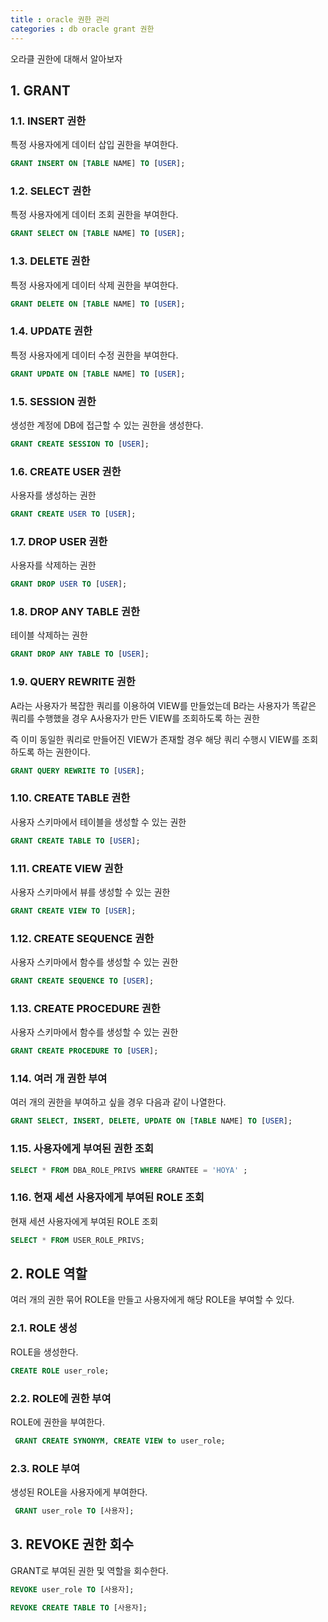 ```yaml
---
title : oracle 권한 관리
categories : db oracle grant 권한
---
```


오라클 권한에 대해서 알아보자

## 1. GRANT

### 1.1. INSERT 권한

특정 사용자에게 데이터 삽입 권한을 부여한다. 

```sql
GRANT INSERT ON [TABLE NAME] TO [USER];
```

### 1.2. SELECT 권한

특정 사용자에게 데이터 조회 권한을 부여한다.

```sql
GRANT SELECT ON [TABLE NAME] TO [USER];
```

### 1.3. DELETE 권한

특정 사용자에게 데이터 삭제 권한을 부여한다. 

```sql
GRANT DELETE ON [TABLE NAME] TO [USER];
```

### 1.4. UPDATE 권한 

특정 사용자에게 데이터 수정 권한을 부여한다. 

```sql
GRANT UPDATE ON [TABLE NAME] TO [USER];
```

### 1.5. SESSION 권한

생성한 계정에 DB에 접근할 수 있는 권한을 생성한다.

```sql
GRANT CREATE SESSION TO [USER];
```

### 1.6. CREATE USER 권한

사용자를 생성하는 권한

```sql
GRANT CREATE USER TO [USER];
```

### 1.7. DROP USER 권한

사용자를 삭제하는 권한

```sql
GRANT DROP USER TO [USER];
```

### 1.8. DROP ANY TABLE 권한

테이블 삭제하는 권한 

```sql
GRANT DROP ANY TABLE TO [USER];
```

### 1.9. QUERY REWRITE 권한

A라는 사용자가  복잡한 쿼리를 이용하여 VIEW를 만들었는데 B라는 사용자가 똑같은 쿼리를 수행했을 경우 A사용자가 만든 VIEW를 조회하도록 하는 권한

즉 이미 동일한 쿼리로 만들어진 VIEW가 존재할 경우 해당 쿼리 수행시 VIEW를 조회하도록 하는 권한이다.

```sql
GRANT QUERY REWRITE TO [USER];
```

### 1.10. CREATE TABLE 권한

사용자 스키마에서 테이블을 생성할 수 있는 권한

```sql
GRANT CREATE TABLE TO [USER];
```

### 1.11. CREATE VIEW 권한

사용자 스키마에서 뷰를 생성할 수 있는 권한

```sql
GRANT CREATE VIEW TO [USER];
```

### 1.12. CREATE SEQUENCE 권한

사용자 스키마에서 함수를 생성할 수 있는 권한

```sql
GRANT CREATE SEQUENCE TO [USER];
```

### 1.13. CREATE PROCEDURE 권한

사용자 스키마에서 함수를 생성할 수 있는 권한

```sql
GRANT CREATE PROCEDURE TO [USER];
```

### 1.14. 여러 개 권한 부여

여러 개의 권한을 부여하고 싶을 경우 다음과 같이 나열한다.

```sql
GRANT SELECT, INSERT, DELETE, UPDATE ON [TABLE NAME] TO [USER];
```

### 1.15. 사용자에게 부여된 권한 조회

```sql
SELECT * FROM DBA_ROLE_PRIVS WHERE GRANTEE = 'HOYA' ;  
```

### 1.16. 현재 세션 사용자에게 부여된 ROLE 조회

현재 세션 사용자에게 부여된 ROLE 조회

```sql
SELECT * FROM USER_ROLE_PRIVS;  
```

## 2. ROLE 역할

여러 개의 권한 묶어 ROLE을 만들고 사용자에게 해당 ROLE을 부여할 수 있다. 

### 2.1. ROLE 생성

ROLE을 생성한다. 

```sql
CREATE ROLE user_role;
```

### 2.2. ROLE에 권한 부여

ROLE에 권한을 부여한다.

```sql
 GRANT CREATE SYNONYM, CREATE VIEW to user_role;
```

### 2.3. ROLE 부여

생성된 ROLE을 사용자에게 부여한다.

```sql
 GRANT user_role TO [사용자];
```


## 3. REVOKE 권한 회수

GRANT로 부여된 권한 및 역할을 회수한다.

```sql
REVOKE user_role TO [사용자];

REVOKE CREATE TABLE TO [사용자]; 
```


































